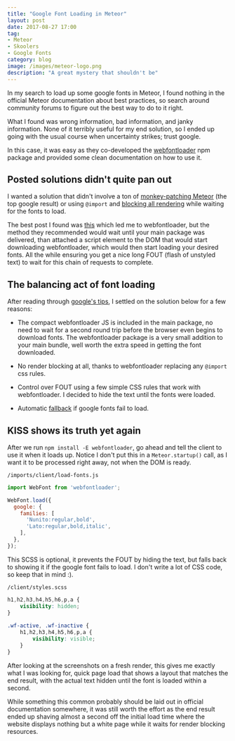 ```yaml
---
title: "Google Font Loading in Meteor"
layout: post
date: 2017-08-27 17:00
tag:
- Meteor
- Skoolers
- Google Fonts
category: blog
image: /images/meteor-logo.png
description: "A great mystery that shouldn't be"
---
```

In my search to load up some google fonts in Meteor, I found nothing in the official Meteor documentation about best practices, so search around community forums to figure out the best way to do to it right.

What I found was wrong information, bad information, and janky information. None of it terribly useful for my end solution, so I ended up going with the usual course when uncertainty strikes; trust google.

In this case, it was easy as they co-developed the [webfontloader](https://github.com/typekit/webfontloader) npm package and provided some clean documentation on how to use it.

## Posted solutions didn't quite pan out

I wanted a solution that didn't involve a ton of [monkey-patching Meteor](https://forums.meteor.com/t/how-to-include-fonts/16702) (the top google result) or using `@import` and [blocking all rendering](https://www.webucator.com/blog/2016/10/load-web-fonts-asynchronously-avoid-render-blocking-css/) while waiting for the fonts to load.

The best post I found was [this](https://forums.meteor.com/t/adding-google-fonts/1095/3) which led me to webfontloader, but the method they recommended would wait until your main package was delivered, than attached a script element to the DOM that would start downloading webfontloader, which would then start loading your desired fonts. All the while ensuring you get a nice long FOUT (flash of unstyled text) to wait for this chain of requests to complete.

## The balancing act of font loading

After reading through [google's tips](https://developers.google.com/web/fundamentals/performance/optimizing-content-efficiency/webfont-optimization#webfonts_and_the_critical_rendering_path), I settled on the solution below for a few reasons:

* The compact webfontloader JS is included in the main package, no need to wait for a second round trip before the browser even begins to download fonts. The webfontloader package is a very small addition to your main bundle, well worth the extra speed in getting the font downloaded.

* No render blocking at all, thanks to webfontloader replacing any `@import` css rules.

* Control over FOUT using a few simple CSS rules that work with webfontloader. I decided to hide the text until the fonts were loaded.

* Automatic [fallback](https://github.com/typekit/webfontloader#events) if google fonts fail to load.

## KISS shows its truth yet again

After we run `npm install -E webfontloader`, go ahead and tell the client to use it when it loads up. Notice I don't put this in a `Meteor.startup()` call, as I want it to be processed right away, not when the DOM is ready.

`/imports/client/load-fonts.js`
```js
import WebFont from 'webfontloader';

WebFont.load({
  google: {
    families: [
      'Nunito:regular,bold',
      'Lato:regular,bold,italic',
    ],
  },
});

```

This SCSS is optional, it prevents the FOUT by hiding the text, but falls back to showing it if the google font fails to load. I don't write a lot of CSS code, so keep that in mind :).

`/client/styles.scss`
```scss
h1,h2,h3,h4,h5,h6,p,a { 
    visibility: hidden; 
} 
 
.wf-active, .wf-inactive { 
    h1,h2,h3,h4,h5,h6,p,a { 
        visibility: visible; 
    } 
} 
```

After looking at the screenshots on a fresh render, this gives me exactly what I was looking for, quick page load that shows a layout that matches the end result, with the actual text hidden until the font is loaded within a second.

While something this common probably should be laid out in official documentation somewhere, it was still worth the effort as the end result ended up shaving almost a second off the initial load time where the website displays nothing but a white page while it waits for render blocking resources.
